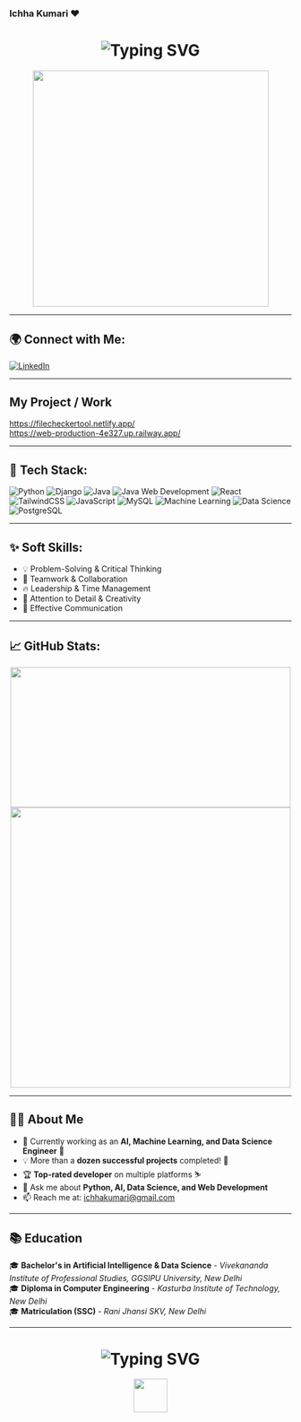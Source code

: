 ### Ichha Kumari ❤️

<div align="center">
  <h1 style="font-size: 2em;">
    <img src="https://readme-typing-svg.herokuapp.com?font=Fira+Code&weight=700&size=31&pause=1000&color=F71F71&repeat=false&width=650&lines=Hi+there!+%F0%9F%91%8B+Ichha+Kumari+here!" alt="Typing SVG" />
  </h1>

  <img src="https://raw.githubusercontent.com/gist/Prince-Shivaram/106aa0f37f016eda7ec65de5acb90471/raw/760aff1fe331f8a445d4573aa88fd2ec16e72b83/My-work.gif" width="421"/>
</div>

---

## 🌍 Connect with Me:
[![LinkedIn](https://img.shields.io/badge/LinkedIn-%230077B5.svg?style=for-the-badge&logo=linkedin&logoColor=white)](https://www.linkedin.com/in/ichha-kumari)  

---

## My Project / Work
 https://filecheckertool.netlify.app/
 <br>
 https://web-production-4e327.up.railway.app/
 
---

## 🚀 Tech Stack:

![Python](https://img.shields.io/badge/python-%233776AB.svg?style=for-the-badge&logo=python&logoColor=white)
![Django](https://img.shields.io/badge/Django-%23092E20.svg?style=for-the-badge&logo=django&logoColor=white)
![Java](https://img.shields.io/badge/Java-%23ED8B00.svg?style=for-the-badge&logo=java&logoColor=white)
![Java Web Development](https://img.shields.io/badge/Java%20Web%20Dev-%23ED8B00.svg?style=for-the-badge&logo=java&logoColor=white)
![React](https://img.shields.io/badge/React-%2320232a.svg?style=for-the-badge&logo=react&logoColor=%2361DAFB)
![TailwindCSS](https://img.shields.io/badge/tailwindcss-%2338B2AC.svg?style=for-the-badge&logo=tailwind-css&logoColor=white)
![JavaScript](https://img.shields.io/badge/javascript-%23F7DF1E.svg?style=for-the-badge&logo=javascript&logoColor=black)
![MySQL](https://img.shields.io/badge/MySQL-%234479A1.svg?style=for-the-badge&logo=mysql&logoColor=white)
![Machine Learning](https://img.shields.io/badge/Machine%20Learning-%23F7931E.svg?style=for-the-badge&logo=scikit-learn&logoColor=white)
![Data Science](https://img.shields.io/badge/Data%20Science-%23150458.svg?style=for-the-badge&logo=pandas&logoColor=white)
![PostgreSQL](https://img.shields.io/badge/PostgreSQL-%23316192.svg?style=for-the-badge&logo=postgresql&logoColor=white)

---

## ✨ Soft Skills:
- 💡 Problem-Solving & Critical Thinking
- 🤝 Teamwork & Collaboration
- 🔥 Leadership & Time Management
- 🎯 Attention to Detail & Creativity
- 📢 Effective Communication

---

## 📈 GitHub Stats:
<div align="center">
  <img src="https://github-readme-stats.vercel.app/api?username=ichhakumari&show_icons=true&theme=radical" width="500" height="250"/>
  <img src="https://github-readme-stats.vercel.app/api/top-langs/?username=ichhakumari&layout=compact&theme=radical" width="500"/>
</div>

---

## 👩‍💻 About Me

- 🔭 Currently working as an **AI, Machine Learning, and Data Science Engineer** 🚀
- 💡 More than a **dozen successful projects** completed! 🎉
- 🏆 **Top-rated developer** on multiple platforms ⛷️
- 💬 Ask me about **Python, AI, Data Science, and Web Development**
- 📫 Reach me at: [ichhakumari@gmail.com](mailto:ichhakumari@gmail.com)

---

## 📚 Education

🎓 **Bachelor's in Artificial Intelligence & Data Science** - *Vivekananda Institute of Professional Studies, GGSIPU University, New Delhi*  
🎓 **Diploma in Computer Engineering** - *Kasturba Institute of Technology, New Delhi*  
🎓 **Matriculation (SSC)** - *Rani Jhansi SKV, New Delhi*  

---

<div align="center">
  <h1>
    <img src="https://readme-typing-svg.herokuapp.com?font=Fira+Code&weight=700&size=31&pause=1000&color=F71F71&width=435&lines=Thank+You+for+Visiting!;+Keep+Coding!+%E2%9C%A8" alt="Typing SVG" />
  </h1>

  <img src="https://media.giphy.com/media/hvRJCLFzcasrR4ia7z/giphy.gif" width="60"/>
</div>

